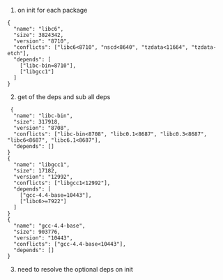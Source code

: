 1. on init for each package
```
{
  "name": "libc6",
  "size": 3824342,
  "version": "8710",
  "conflicts": ["libc6<8710", "nscd<8640", "tzdata<11664", "tzdata-etch"],
  "depends": [
    ["libc-bin=8710"],
    ["libgcc1"]
  ]
}
```

2. get of the deps and sub all deps

```
 {
  "name": "libc-bin",
  "size": 317918,
  "version": "8708",
  "conflicts": ["libc-bin<8708", "libc0.1<8687", "libc0.3<8687", "libc6<8687", "libc6.1<8687"],
  "depends": []
}
{
  "name": "libgcc1",
  "size": 17182,
  "version": "12992",
  "conflicts": ["libgcc1<12992"],
  "depends": [
    ["gcc-4.4-base=10443"],
    ["libc6>=7922"]
  ]
}
{
  "name": "gcc-4.4-base",
  "size": 903776,
  "version": "10443",
  "conflicts": ["gcc-4.4-base<10443"],
  "depends": []
}
```

3. need to resolve the optional deps on init

```

```